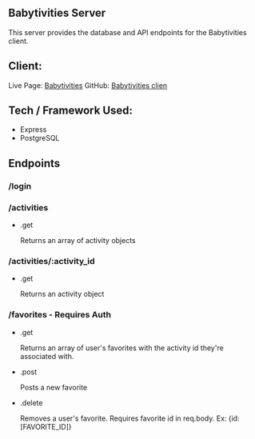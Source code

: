 ## Babytivities Server

This server provides the database and API endpoints for the Babytivities client.

## Client:

Live Page: [Babytivities](https://babytivities-app.now.sh/)
GitHub: [Babytivities clien](https://github.com/codylee02/babytivities-react)

## Tech / Framework Used:

- Express
- PostgreSQL

## Endpoints

### /login

### /activities

- .get

  Returns an array of activity objects

### /activities/:activity_id

- .get

  Returns an activity object

### /favorites - Requires Auth

- .get

  Returns an array of user's favorites with the activity id they're associated with.

- .post

  Posts a new favorite

- .delete

  Removes a user's favorite. Requires favorite id in req.body. Ex: {id: [FAVORITE_ID]}
